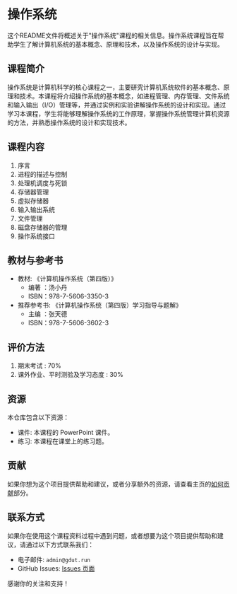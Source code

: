 # 操作系统

这个README文件将概述关于"操作系统"课程的相关信息。操作系统课程旨在帮助学生了解计算机系统的基本概念、原理和技术，以及操作系统的设计与实现。

## 课程简介

操作系统是计算机科学的核心课程之一，主要研究计算机系统软件的基本概念、原理和技术。本课程将介绍操作系统的基本概念，如进程管理、内存管理、文件系统和输入输出（I/O）管理等，并通过实例和实验讲解操作系统的设计和实现。通过学习本课程，学生将能够理解操作系统的工作原理，掌握操作系统管理计算机资源的方法，并熟悉操作系统的设计和实现技术。

## 课程内容

1. 序言
2. 进程的描述与控制 
3. 处理机调度与死锁
4. 存储器管理
5. 虚拟存储器
6. 输入输出系统
7. 文件管理
8. 磁盘存储器的管理
9. 操作系统接口

## 教材与参考书

- 教材: 《计算机操作系统（第四版）》
  - 编著 ：汤小丹 
  - ISBN：978-7-5606-3350-3
- 推荐参考书: 《计算机操作系统（第四版）学习指导与题解》
  - 主编 ：张天德
  - ISBN：978-7-5606-3602-3

## 评价方法

1. 期末考试 : 70%
2. 课外作业、平时测验及学习态度 : 30%

## 资源

本仓库包含以下资源：

- 课件: 本课程的 PowerPoint 课件。
- 练习: 本课程在课堂上的练习题。

## 贡献

如果你想为这个项目提供帮助和建议，或者分享额外的资源，请查看主页的[如何贡献](https://github.com/GDUTINTL/2023-Spring-CS-course-materials#%E5%A6%82%E4%BD%95%E8%B4%A1%E7%8C%AE)部分。

## 联系方式

如果你在使用这个课程资料过程中遇到问题，或者想要为这个项目提供帮助和建议，请通过以下方式联系我们：

- 电子邮件: `admin@gdut.run`
- GitHub Issues: [Issues 页面](https://github.com/GDUTINTL/2023-Spring-CS-course-materials/issues)

感谢你的关注和支持！